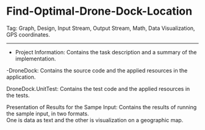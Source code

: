 # Find-Optimal-Drone-Dock-Location
Tag: Graph, Design, Input Stream, Output Stream, Math, Data Visualization, GPS coordinates.

--------------------------------------------------------------------------------------------------------------------------------------------------------------------------

- Project Information: Contains the task description and a summary of the implementation.

-DroneDock: Contains the source code and the applied resources in the application.

DroneDock.UnitTest: Contains the test code and the applied resources in the tests.

Presentation of Results for the Sampe Input: Contains the results of running the sample input, in two formats.<br/> 
                                            One is data as text and the other is visualization on a geographic map.
